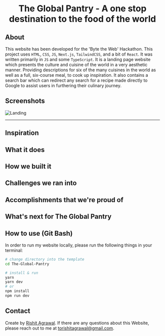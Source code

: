<h1 align="center">
  The Global Pantry - A one stop destination to the food of the world
</h1>

## About

This website has been developed for the 'Byte the Web' Hackathon. This project uses `HTML`, `CSS`, `JS`, `Next.js`, `TailwindCSS`, and a bit of `React`. It was written primarily in `JS` and some `TypeScript`. It is a landing page website which presents the culture and cuisine of the world in a very aesthetic manner. Providing descriptions for six of the many cuisines in the world as well as a full, six-course meal, to cook up inspiration. It also contains a search bar which can redirect any search for a recipe made directly to Google to assist users in furthering their culinary journey.

## Screenshots

![Landing](/public/Landing.jpg?raw=true)

-------------------------------------------
## Inspiration


## What it does


## How we built it


## Challenges we ran into


## Accomplishments that we're proud of


## What's next for The Global Pantry


## How to use (Git Bash)

In order to run my website locally, please run the following things in your terminal:

```bash
# change directory into the template
cd The-Global-Pantry

# install & run
yarn
yarn dev
# or
npm install
npm run dev
```

## Contact

Create by [Rishit Agrawal](https://github.com/RishitAgrawal06). If there are any questions about this Website, please reach out to me at [torishitagrawal@gmail.com](mailto:torishitagrawal@gmail.com).
